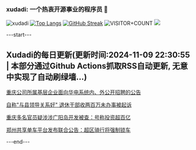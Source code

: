 ### xudadi: 一个热衷开源事业的程序员 👋

![xudadi](https://github-readme-stats-git-masterorgs-github-readme-stats-team.vercel.app/api?username=xudadi)
[![Top Langs](https://github-readme-stats.vercel.app/api/top-langs/?username=xudadi)](https://github.com/anuraghazra/github-readme-stats)
[![GitHub Streak](https://streak-stats.demolab.com?user=xudadi&locale=zh_Hans)](https://git.io/streak-stats)
![VISITOR+COUNT](https://komarev.com/ghpvc/?username=xudadi&label=VISITOR+COUNT)
![](https://raw.githubusercontent.com/xudadi/xudadi/main/assets/github-contribution-grid-snake.svg)


---start---

## Xudadi的每日更新(更新时间:2024-11-09 22:30:55 | 本部分通过Github Actions抓取RSS自动更新, 无意中实现了自动刷绿墙...)

[重庆公司所属基层企业面向华电系统内、外公开招聘的公告](https://www.gongkaoleida.com/article/2187852)

[自称"与县领导关系好" 退休干部收两百万未办事被起诉](https://m.163.com/news/article/JGGAKF260514R9P4.html)

[重庆多名官员疑涉涉广阳岛开发被查：号称投资超百亿](https://m.163.com/news/article/JGIJ1N0U053469LG.html)

[郑州共享单车平台发布联合公告：超区骑行将强制锁车](https://m.163.com/news/article/JGIIMI9E0001899O.html)

---end---
